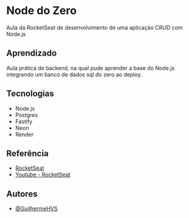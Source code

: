 # Node do Zero

Aula da RocketSeat de desenvolvimento de uma aplicação CRUD com Node.js

## Aprendizado

Aula prática de backend, na qual pude aprender a base do Node.js integrando um banco de dados sql do zero ao deploy.

## Tecnologias

- Node.js
- Postgres
- Fastify
- Neon
- Render

## Referência

- [RocketSeat](https://www.rocketseat.com.br/)
- [Youtube - RocketSeat](https://www.youtube.com/@rocketseat)

## Autores

- [@GuilhermeHVS](https://github.com/guilhermehvsantos)
